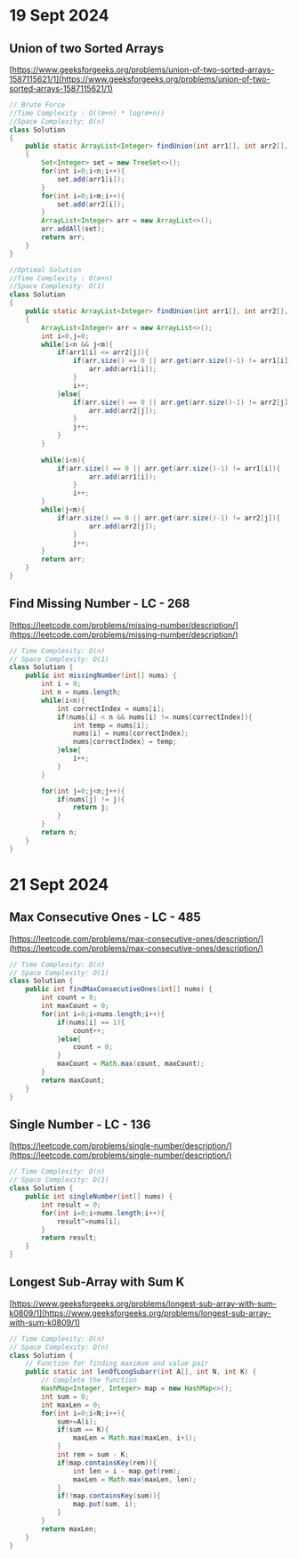 # 19 Sept 2024
## Union of two Sorted Arrays
[https://www.geeksforgeeks.org/problems/union-of-two-sorted-arrays-1587115621/1](https://www.geeksforgeeks.org/problems/union-of-two-sorted-arrays-1587115621/1)
```java
// Brute Force
//Time Complexity : O((m+n) * log(m+n))
//Space Complexity: O(n)
class Solution
{
    public static ArrayList<Integer> findUnion(int arr1[], int arr2[], int n, int m)
    {
        Set<Integer> set = new TreeSet<>();
        for(int i=0;i<n;i++){
            set.add(arr1[i]);
        }
        for(int i=0;i<m;i++){
            set.add(arr2[i]);
        }
        ArrayList<Integer> arr = new ArrayList<>();
        arr.addAll(set);
        return arr;
    }
}

//Optimal Solution
//Time Complexity : O(m+n)
//Space Complexity: O(1)
class Solution
{
    public static ArrayList<Integer> findUnion(int arr1[], int arr2[], int n, int m)
    {
        ArrayList<Integer> arr = new ArrayList<>();
        int i=0,j=0;
        while(i<n && j<m){
            if(arr1[i] <= arr2[j]){
                if(arr.size() == 0 || arr.get(arr.size()-1) != arr1[i]){
                    arr.add(arr1[i]);
                }
                i++;
            }else{
                if(arr.size() == 0 || arr.get(arr.size()-1) != arr2[j]){
                    arr.add(arr2[j]);
                }
                j++;
            }
        }
        
        while(i<n){
            if(arr.size() == 0 || arr.get(arr.size()-1) != arr1[i]){
                    arr.add(arr1[i]);
                }
                i++;
        }
        while(j<m){
            if(arr.size() == 0 || arr.get(arr.size()-1) != arr2[j]){
                    arr.add(arr2[j]);
                }
                j++;
        }
        return arr;
    }
}

```

## Find Missing Number - LC - 268
[https://leetcode.com/problems/missing-number/description/](https://leetcode.com/problems/missing-number/description/)
```java
// Time Complexity: O(n)
// Space Complexity: O(1)
class Solution {
    public int missingNumber(int[] nums) {
        int i = 0;
        int n = nums.length;
        while(i<n){
            int correctIndex = nums[i];
            if(nums[i] < n && nums[i] != nums[correctIndex]){
                int temp = nums[i];
                nums[i] = nums[correctIndex];
                nums[correctIndex] = temp;
            }else{
                i++;
            }
        }

        for(int j=0;j<n;j++){
            if(nums[j] != j){
                return j;
            }
        }
        return n;
    }
}

```

# 21 Sept 2024
## Max Consecutive Ones - LC - 485
[https://leetcode.com/problems/max-consecutive-ones/description/](https://leetcode.com/problems/max-consecutive-ones/description/)
```java
// Time Complexity: O(n)
// Space Complexity: O(1)
class Solution {
    public int findMaxConsecutiveOnes(int[] nums) {
        int count = 0;
        int maxCount = 0;
        for(int i=0;i<nums.length;i++){
            if(nums[i] == 1){
                count++;
            }else{
                count = 0;
            }
            maxCount = Math.max(count, maxCount);
        }
        return maxCount;
    }
}
```

## Single Number - LC - 136
[https://leetcode.com/problems/single-number/description/](https://leetcode.com/problems/single-number/description/)
```java
// Time Complexity: O(n)
// Space Complexity: O(1)
class Solution {
    public int singleNumber(int[] nums) {
        int result = 0;
        for(int i=0;i<nums.length;i++){
            result^=nums[i];
        }
        return result;
    }
}
```


## Longest Sub-Array with Sum K
[https://www.geeksforgeeks.org/problems/longest-sub-array-with-sum-k0809/1](https://www.geeksforgeeks.org/problems/longest-sub-array-with-sum-k0809/1)
```java
// Time Complexity: O(n)
// Space Complexity: O(n)
class Solution {
    // Function for finding maximum and value pair
    public static int lenOfLongSubarr(int A[], int N, int K) {
        // Complete the function
        HashMap<Integer, Integer> map = new HashMap<>();
        int sum = 0;
        int maxLen = 0;
        for(int i=0;i<N;i++){
            sum+=A[i];
            if(sum == K){
                maxLen = Math.max(maxLen, i+1);
            }
            int rem = sum - K;
            if(map.containsKey(rem)){
                int len = i - map.get(rem);
                maxLen = Math.max(maxLen, len);
            }
            if(!map.containsKey(sum)){
                map.put(sum, i);
            }
        }
        return maxLen;
    }
}
```

